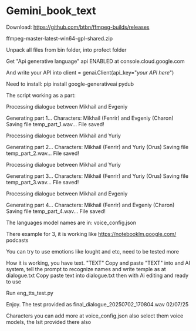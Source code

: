 # Gemini_book_text

Download:
https://github.com/btbn/ffmpeg-builds/releases

ffmpeg-master-latest-win64-gpl-shared.zip

Unpack all files from bin folder, into profect folder

Get "Api generative language" api ENABLED at console.cloud.google.com

And write your API into 
 client = genai.Client(api_key="_your API here_")

Need to install:
pip install google-generativeai pydub

The script working as a part:

Processing dialogue between Mikhail and Evgeniy

Generating part 1...
Characters: Mikhail (Fenrir) and Evgeniy (Charon)
Saving file temp_part_1.wav...
File saved!

Processing dialogue between Mikhail and Yuriy

Generating part 2...
Characters: Mikhail (Fenrir) and Yuriy (Orus)
Saving file temp_part_2.wav...
File saved!

Processing dialogue between Mikhail and Yuriy

Generating part 3...
Characters: Mikhail (Fenrir) and Yuriy (Orus)
Saving file temp_part_3.wav...
File saved!

Processing dialogue between Mikhail and Evgeniy

Generating part 4...
Characters: Mikhail (Fenrir) and Evgeniy (Charon)
Saving file temp_part_4.wav...
File saved!

The languages model names are in:
voice_config.json

There example for 3, it is working like https://notebooklm.google.com/ podcasts

You can try to use emotions like lought and etc, need to be tested more

How it is working, you have text. "TEXT"
Copy and paste "TEXT" into and AI system, tell the prompt to recognize names and write temple as at dialogue.txt
Copy paste text into dialogue.txt then with Ai editing and ready to use

Run eng_tts_test.py

Enjoy. The test provided as final_dialogue_20250702_170804.wav 02/07/25

Characters you can add more at voice_config.json also select them voice models, the lsit provided there also
